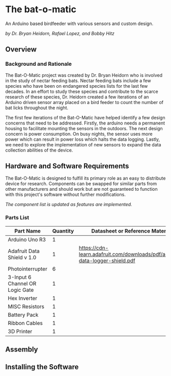 # The bat-o-matic
An Arduino based birdfeeder with various sensors and custom design.

*by Dr. Bryan Heidorn, Rafael Lopez, and Bobby Hitz*


## Overview

### Background and Rationale

The Bat-O-Matic project was created by Dr. Bryan Heidorn who is involved in the study of nectar feeding bats. Nectar feeding bats include a few species who have been on endangered species lists for the last few decades.  In an effort to study these species and contribute to the scarce research of these species, Dr. Heidorn created a few iterations of an Arduino driven sensor array placed on a bird feeder to count the number of bat licks throughout the night. 

The first few iterations of the Bat-O-Matic have helped identify a few design concerns that need to be addressed. Firstly, the arduino needs a permanent housing to facilitate mounting the sensors in the outdoors. The next design concern is power consumption. On busy nights, the sensor uses more power which can result in power loss which halts the data logging. Lastly, we need to explore the implementation of new sensors to expand the data collection abilities of the device. 


## Hardware and Software Requirements

The Bat-O-Matic is designed to fulfill its primary role as an easy to distribute device for research. Components can be swapped for similar parts from other manufacturers and should work but are not guaranteed to function with this project's software without further modifications.

*The component list is updated as features are implemented.*

### Parts List ###

|Part Name | Quantity | Datasheet or Reference Material |
|----------|----------|-----------|
| Arduino Uno R3 | 1 | |
| Adafruit Data Shield v 1.0  |  1 | https://cdn-learn.adafruit.com/downloads/pdf/adafruit-data-logger-shield.pdf |
| Photointerrupter| 6 | |
| 3-Input 6 Channel OR Logic Gate | 1 | |
| Hex Inverter | 1 | |
| MISC Resistors| 1 | |
| Battery Pack | 1 | |
| Ribbon Cables | 1 | |
| 3D Printer | 1 | |

## Assembly


## Installing the Software
